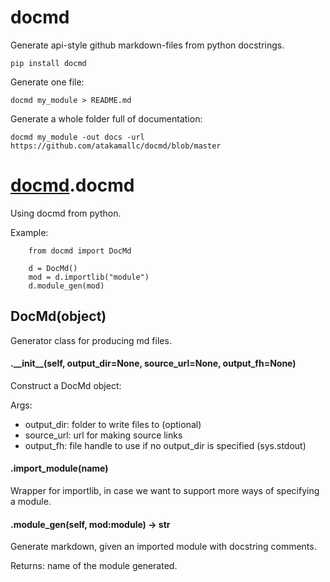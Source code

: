 # docmd

Generate api-style github markdown-files from python docstrings.

```
pip install docmd
```

Generate one file:

```
docmd my_module > README.md
```

Generate a whole folder full of documentation:

```
docmd my_module -out docs -url https://github.com/atakamallc/docmd/blob/master
```



# [docmd](#docmd).docmd

Using docmd from python.

Example:

```
    from docmd import DocMd

    d = DocMd()
    mod = d.importlib("module")
    d.module_gen(mod)
```



## DocMd(object)
Generator class for producing md files.


#### .\_\_init\_\_(self, output\_dir=None, source\_url=None, output\_fh=None)
Construct a DocMd object:

Args:
 - output_dir: folder to write files to (optional)
 - source_url: url for making source links
 - output_fh: file handle to use if no output_dir is specified (sys.stdout)


#### .import\_module(name)
Wrapper for importlib, in case we want to support more ways of specifying a module.

#### .module\_gen(self, mod:module) -> str
Generate markdown, given an imported module with docstring comments.

Returns: name of the module generated.



